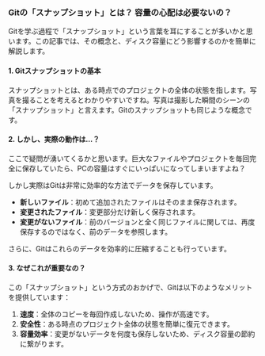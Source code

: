 ### Gitの「スナップショット」とは？ 容量の心配は必要ないの？

Gitを学ぶ過程で「スナップショット」という言葉を耳にすることが多いかと思います。この記事では、その概念と、ディスク容量にどう影響するのかを簡単に解説します。

#### 1. Gitスナップショットの基本

スナップショットとは、ある時点でのプロジェクトの全体の状態を指します。写真を撮ることを考えるとわかりやすいですね。写真は撮影した瞬間のシーンの「スナップショット」と言えます。Gitのスナップショットも同じような概念です。

#### 2. しかし、実際の動作は…？

ここで疑問が湧いてくるかと思います。巨大なファイルやプロジェクトを毎回完全に保存していたら、PCの容量はすぐにいっぱいになってしまいますよね？

しかし実際はGitは非常に効率的な方法でデータを保存しています。

- **新しいファイル**：初めて追加されたファイルはそのまま保存されます。
- **変更されたファイル**：変更部分だけ新しく保存されます。
- **変更がないファイル**：前のバージョンと全く同じファイルに関しては、再度保存するのではなく、前のデータを参照します。

さらに、Gitはこれらのデータを効率的に圧縮することも行っています。

#### 3. なぜこれが重要なの？

この「スナップショット」という方式のおかげで、Gitは以下のようなメリットを提供しています：

1. **速度**：全体のコピーを毎回作成しないため、操作が高速です。
2. **安全性**：ある時点のプロジェクト全体の状態を簡単に復元できます。
3. **容量効率**：変更がないデータを何度も保存しないため、ディスク容量の節約に繋がります。
